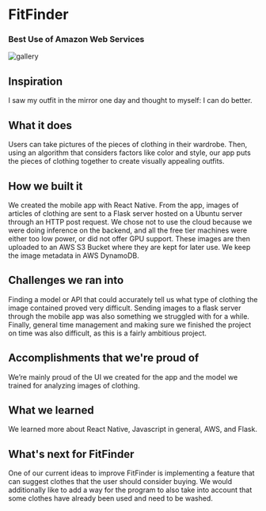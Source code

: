 # FitFinder

### Best Use of Amazon Web Services

![gallery](https://user-images.githubusercontent.com/30065475/210120322-6d63bf88-c449-4fc5-b7d3-1f3ffae0b6f6.jpg)

## Inspiration

I saw my outfit in the mirror one day and thought to myself: I can do better.

## What it does

Users can take pictures of the pieces of clothing in their wardrobe. Then, using an algorithm that considers factors like color and style, our app puts the pieces of clothing together to create visually appealing outfits.

## How we built it

We created the mobile app with React Native. From the app, images of articles of clothing are sent to a Flask server hosted on a Ubuntu server through an HTTP post request. We chose not to use the cloud because we were doing inference on the backend, and all the free tier machines were either too low power, or did not offer GPU support. These images are then uploaded to an AWS S3 Bucket where they are kept for later use. We keep the image metadata in AWS DynamoDB.

## Challenges we ran into

Finding a model or API that could accurately tell us what type of clothing the image contained proved very difficult. Sending images to a flask server through the mobile app was also something we struggled with for a while. Finally, general time management and making sure we finished the project on time was also difficult, as this is a fairly ambitious project.

## Accomplishments that we're proud of

We’re mainly proud of the UI we created for the app and the model we trained for analyzing images of clothing.

## What we learned

We learned more about React Native, Javascript in general, AWS, and Flask.

## What's next for FitFinder

One of our current ideas to improve FitFinder is implementing a feature that can suggest clothes that the user should consider buying. We would additionally like to add a way for the program to also take into account that some clothes have already been used and need to be washed.
